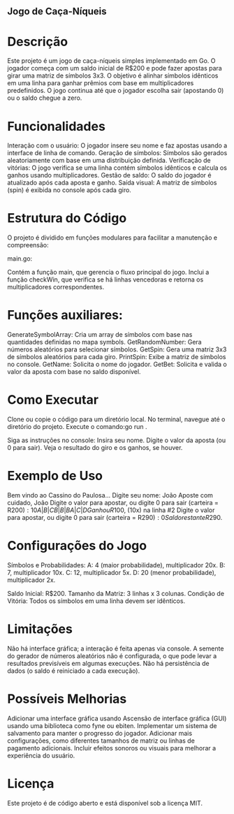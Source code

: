 ## Jogo de Caça-Níqueis
# Descrição
Este projeto é um jogo de caça-níqueis simples implementado em Go. O jogador começa com um saldo inicial de R$200 e pode fazer apostas para girar uma matriz de símbolos 3x3. O objetivo é alinhar símbolos idênticos em uma linha para ganhar prêmios com base em multiplicadores predefinidos. O jogo continua até que o jogador escolha sair (apostando 0) ou o saldo chegue a zero.

# Funcionalidades

Interação com o usuário: O jogador insere seu nome e faz apostas usando a interface de linha de comando.
Geração de símbolos: Símbolos são gerados aleatoriamente com base em uma distribuição definida.
Verificação de vitórias: O jogo verifica se uma linha contém símbolos idênticos e calcula os ganhos usando multiplicadores.
Gestão de saldo: O saldo do jogador é atualizado após cada aposta e ganho.
Saída visual: A matriz de símbolos (spin) é exibida no console após cada giro.

# Estrutura do Código
O projeto é dividido em funções modulares para facilitar a manutenção e compreensão:

main.go:

Contém a função main, que gerencia o fluxo principal do jogo.
Inclui a função checkWin, que verifica se há linhas vencedoras e retorna os multiplicadores correspondentes.


# Funções auxiliares:

GenerateSymbolArray: Cria um array de símbolos com base nas quantidades definidas no mapa symbols.
GetRandomNumber: Gera números aleatórios para selecionar símbolos.
GetSpin: Gera uma matriz 3x3 de símbolos aleatórios para cada giro.
PrintSpin: Exibe a matriz de símbolos no console.
GetName: Solicita o nome do jogador.
GetBet: Solicita e valida o valor da aposta com base no saldo disponível.


# Como Executar

Clone ou copie o código para um diretório local.
No terminal, navegue até o diretório do projeto.
Execute o comando:go run .


Siga as instruções no console:
Insira seu nome.
Digite o valor da aposta (ou 0 para sair).
Veja o resultado do giro e os ganhos, se houver.


# Exemplo de Uso
Bem vindo ao Cassino do Paulosa...
Digite seu nome: João
Aposte com cuidado, João
Digite o valor para apostar, ou digite 0 para sair (carteira = R$200): 10
A | B | C
B | B | B
A | C | D
Ganhou R$100, (10x) na linha #2
Digite o valor para apostar, ou digite 0 para sair (carteira = R$290): 0
Saldo restante R$290.

# Configurações do Jogo

Símbolos e Probabilidades:
A: 4 (maior probabilidade), multiplicador 20x.
B: 7, multiplicador 10x.
C: 12, multiplicador 5x.
D: 20 (menor probabilidade), multiplicador 2x.


Saldo Inicial: R$200.
Tamanho da Matriz: 3 linhas x 3 colunas.
Condição de Vitória: Todos os símbolos em uma linha devem ser idênticos.

# Limitações

Não há interface gráfica; a interação é feita apenas via console.
A semente do gerador de números aleatórios não é configurada, o que pode levar a resultados previsíveis em algumas execuções.
Não há persistência de dados (o saldo é reiniciado a cada execução).

# Possíveis Melhorias

Adicionar uma interface gráfica usando Ascensão de interface gráfica (GUI) usando uma biblioteca como fyne ou ebiten.
Implementar um sistema de salvamento para manter o progresso do jogador.
Adicionar mais configurações, como diferentes tamanhos de matriz ou linhas de pagamento adicionais.
Incluir efeitos sonoros ou visuais para melhorar a experiência do usuário.

# Licença
Este projeto é de código aberto e está disponível sob a licença MIT.
